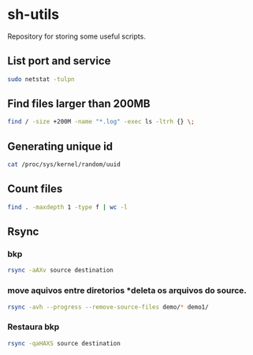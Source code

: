 # sh-utils

Repository for storing some useful scripts.

## List port and service
```sh
sudo netstat -tulpn
```

## Find files larger than 200MB
```sh
find / -size +200M -name "*.log" -exec ls -ltrh {} \;
```
## Generating unique id
```sh
cat /proc/sys/kernel/random/uuid
```
## Count files
```sh
find . -maxdepth 1 -type f | wc -l
```

## Rsync
### bkp
```sh
rsync -aAXv source destination
```
### move aquivos entre diretorios *deleta os arquivos do source.
```sh
rsync -avh --progress --remove-source-files demo/* demo1/
```
### Restaura bkp
```sh
rsync -qaHAXS source destination
```
